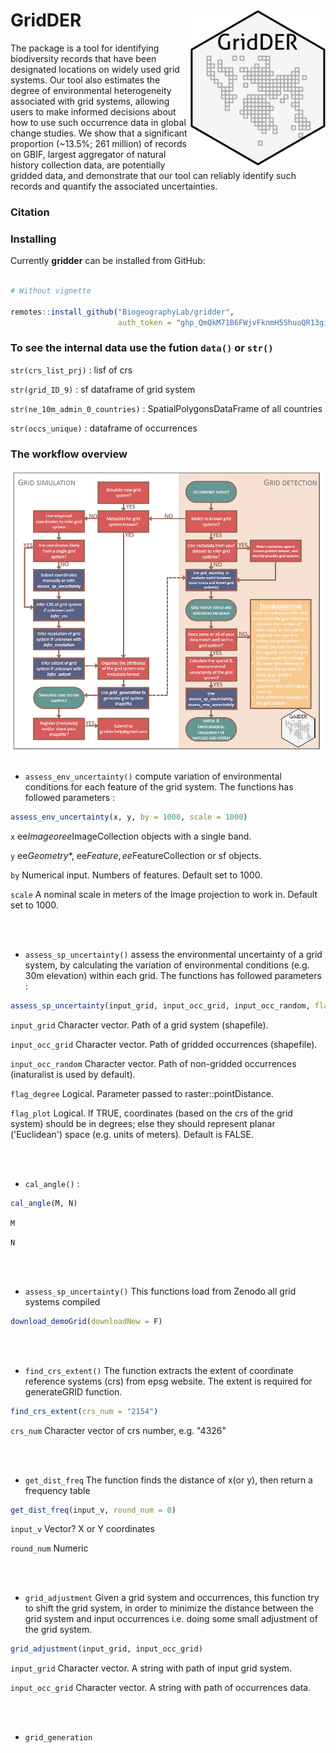 # GridDER  <img src='man/figures/logo.png' align="right" height="250" />

The package is a tool for identifying biodiversity records that have been designated locations on widely used grid systems. Our tool also estimates the degree of environmental heterogeneity associated with grid systems, allowing users to make informed decisions about how to use such occurrence data in global change studies. We show that a significant proportion (~13.5%; 261 million) of records on GBIF, largest aggregator of natural history collection data, are potentially gridded data, and demonstrate that our tool can reliably identify such records and quantify the associated uncertainties.



### Citation



### Installing

Currently **gridder** can be installed from GitHub:

``` r

# Without vignette

remotes::install_github("BiogeographyLab/gridder",
                        auth_token = "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")


```


### To see the internal data use the fution `data()` or `str()`

`str(crs_list_prj)` : lisf of crs <br>

`str(grid_ID_9)` : sf dataframe of grid system <br>

`str(ne_10m_admin_0_countries)` : SpatialPolygonsDataFrame of all countries <br>

`str(occs_unique)` : dataframe of occurrences 



### The workflow overview


<img src='inst/workflow.png' align="center" height="450" />
<br />
<br />

- `assess_env_uncertainty()` compute variation of environmental conditions for each feature of the grid system. The functions has followed parameters :
``` r
assess_env_uncertainty(x, y, by = 1000, scale = 1000)	
```

`x` ee$Image or ee$ImageCollection objects with a single band.

`y` ee$Geometry$*, ee$Feature, ee$FeatureCollection or sf objects.

`by` Numerical input. Numbers of features. Default set to 1000.

`scale` A nominal scale in meters of the Image projection to work in. Default set to 1000.

<br />
<br />

- `assess_sp_uncertainty()` assess the environmental uncertainty of a grid system, by calculating the variation of environmental conditions (e.g. 30m elevation) within each grid. The functions has followed parameters :
``` r
assess_sp_uncertainty(input_grid, input_occ_grid, input_occ_random, flag_degree = FALSE, flag_plot = FALSE)
```
`input_grid` Character vector. Path of a grid system (shapefile).

`input_occ_grid` Character vector. Path of gridded occurrences (shapefile).

`input_occ_random` Character vector. Path of non-gridded occurrences (inaturalist is used by default).

`flag_degree` Logical. Parameter passed to raster::pointDistance.

`flag_plot` Logical. If TRUE, coordinates (based on the crs of the grid system) should be in degrees; else they should represent planar ('Euclidean') space (e.g. units of meters). Default is FALSE.

<br />
<br />

- `cal_angle()` :
``` r
cal_angle(M, N)
```
`M` 

`N` 

<br />
<br />

- `assess_sp_uncertainty()` This functions load from Zenodo all grid systems compiled

``` r
download_demoGrid(downloadNew = F)

```

<br />
<br />

- `find_crs_extent()` The function extracts the extent of coordinate reference systems (crs) from epsg website. The extent is required for generateGRID function. 
``` r
find_crs_extent(crs_num = "2154")
```
`crs_num` Character vector of crs number, e.g. "4326"

<br />
<br />

- `get_dist_freq` The function finds the distance of x(or y), then return a frequency table
``` r
get_dist_freq(input_v, round_num = 0)
```
`input_v` Vector? X or Y coordinates

`round_num` Numeric

<br />
<br />

- `grid_adjustment` Given a grid system and occurrences, this function try to shift the grid system, in order to minimize the distance between the grid system and input occurrences i.e. doing some small adjustment of the grid system.
```r
grid_adjustment(input_grid, input_occ_grid)
```
`input_grid` Character vector. A string with path of input grid system.

`input_occ_grid` Character vector. A string with path of occurrences data.

<br />
<br />

- `grid_generation` 

